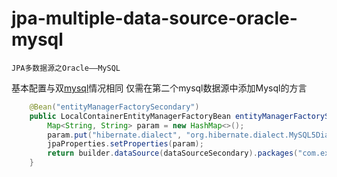 # jpa-multiple-data-source-oracle-mysql
    JPA多数据源之Oracle——MySQL
基本配置与双[mysql](https://github.com/g1335333249/jpa-multiple-data-source-mysql-mysql)情况相同
仅需在第二个mysql数据源中添加Mysql的方言
```java
    @Bean("entityManagerFactorySecondary")
    public LocalContainerEntityManagerFactoryBean entityManagerFactorySecondary(EntityManagerFactoryBuilder builder) {
        Map<String, String> param = new HashMap<>();
        param.put("hibernate.dialect", "org.hibernate.dialect.MySQL5Dialect");
        jpaProperties.setProperties(param);
        return builder.dataSource(dataSourceSecondary).packages("com.example.oracle.entity.secondary").persistenceUnit("secondaryPersistenceUnit").properties(jpaProperties.getHibernateProperties(new HibernateSettings())).build();
    }
```
